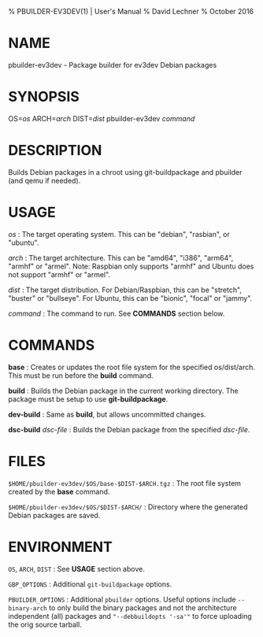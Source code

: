 % PBUILDER-EV3DEV(1) | User's Manual
% David Lechner
% October 2016

# NAME

pbuilder-ev3dev - Package builder for ev3dev Debian packages

# SYNOPSIS

OS=*os* ARCH=*arch* DIST=*dist* pbuilder-ev3dev *command*

# DESCRIPTION

Builds Debian packages in a chroot using git-buildpackage and pbuilder (and qemu
if needed).

# USAGE

*os*
: The target operating system. This can be "debian", "rasbian", or "ubuntu".

*arch*
: The target architecture. This can be "amd64", "i386", "arm64", "armhf" or
"armel". Note: Raspbian only supports "armhf" and Ubuntu does not support
"armhf" or "armel".

*dist*
: The target distribution. For Debian/Raspbian, this can be "stretch", "buster"
or "bullseye". For Ubuntu, this can be "bionic", "focal" or "jammy".

*command*
: The command to run. See **COMMANDS** section below.

# COMMANDS

**base**
: Creates or updates the root file system for the specified os/dist/arch. This
must be run before the **build** command.

**build**
: Builds the Debian package in the current working directory. The package must
be setup to use **git-buildpackage**.

**dev-build**
: Same as **build**, but allows uncommitted changes.

**dsc-build** *dsc-file*
: Builds the Debian package from the specified *dsc-file*.

# FILES

`$HOME/pbuilder-ev3dev/$OS/base-$DIST-$ARCH.tgz`
: The root file system created by the **base** command.

`$HOME/pbuilder-ev3dev/$OS/$DIST-$ARCH/`
: Directory where the generated Debian packages are saved.

# ENVIRONMENT

`OS`, `ARCH`, `DIST`
: See **USAGE** section above.

`GBP_OPTIONS`
: Additional `git-buildpackage` options.

`PBUILDER_OPTIONS`
: Additional `pbuilder` options. Useful options include `--binary-arch` to only
build the binary packages and not the architecture independent (all) packages and
`"--debbuildopts '-sa'"` to force uploading the orig source tarball.
